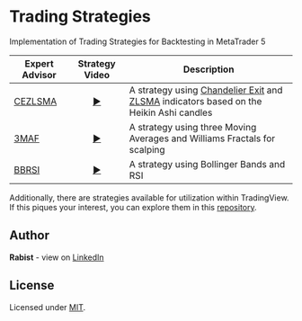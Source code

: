 # Trading Strategies

Implementation of Trading Strategies for Backtesting in MetaTrader 5

| Expert Advisor | Strategy Video | Description |
| --- | :---: | --- |
| [CEZLSMA](Experts/CEZLSMA.mq5) | [:arrow_forward:](https://youtu.be/2U5VTWBBK8U) | A strategy using [Chandelier Exit](Indicators/ChandelierExit.mq5) and [ZLSMA](Indicators/ZLSMA.mq5) indicators based on the Heikin Ashi candles |
| [3MAF](Experts/3MAF.mq5) | [:arrow_forward:](https://youtu.be/bKPs2aOsvsk) | A strategy using three Moving Averages and Williams Fractals for scalping |
| [BBRSI](Experts/BBRSI.mq5) | [:arrow_forward:](https://youtu.be/pCmJ8wsAS_w) | A strategy using Bollinger Bands and RSI |


Additionally, there are strategies available for utilization within TradingView. If this piques your interest, you can explore them in this [repository](https://github.com/geraked/tradingview).

## Author

**Rabist** - view on [LinkedIn](https://www.linkedin.com/in/rabist)

## License

Licensed under [MIT](LICENSE).
